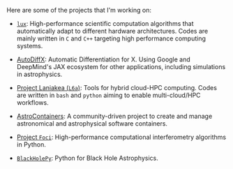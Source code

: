 Here are some of the projects that I'm working on:

* [`lux`](https://github.com/luxsrc):
High-performance scientific computation algorithms that automatically
adapt to different hardware architectures.
Codes are mainly written in `C` and `C++` targeting high performance
computing systems.

* [AutoDiffX](https://github.com/adxsrc):
Automatic Differentiation for X.
Using Google and DeepMind's JAX ecosystem for other applications,
including simulations in astrophysics.

* [Project Laniakea (`L6a`)](https://github.com/l6a):
Tools for hybrid cloud-HPC computing.
Codes are written in `bash` and `python` aiming to enable
multi-cloud/HPC workflows.

* [AstroContainers](https://github.com/astcon):
A community-driven project to create and manage astronomical and
astrophysical software containers.

* [Project `Foci`](https://github.com/focisrc):
High-performance computational interferometry algorithms in Python.

* [`BlackHolePy`](https://github.com/blackholepy):
Python for Black Hole Astrophysics.
